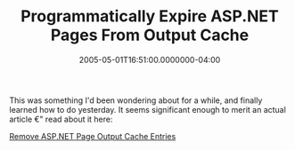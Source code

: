 ﻿---
title: Programmatically Expire ASP.NET Pages From Output Cache
date: "2005-05-01T16:51:00.0000000-04:00"
description: "This was something I'd been wondering about for a while, and finally learned how to do yesterday. It seems significant enough to merit an actual article €\" read about it here:"
featuredImage: /img/default-post-image.jpg
---

This was something I'd been wondering about for a while, and finally learned how to do yesterday. It seems significant enough to merit an actual article €" read about it here:

[Remove ASP.NET Page Output Cache Entries](http://aspalliance.com/668)

